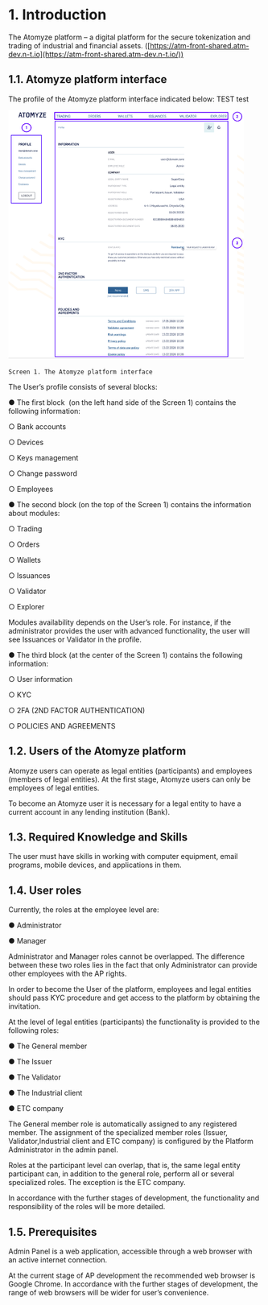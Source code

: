 



# 1. Introduction

The Atomyze platform – a digital platform for
the secure tokenization and trading of industrial and financial assets. ([https://atm-front-shared.atm-dev.n-t.io](https://atm-front-shared.atm-dev.n-t.io/))

## 1.1. Atomyze platform interface

The profile of the Atomyze platform interface
indicated below: TEST test

![](./images/2020-12-25-11-36-13-image.png)

 `Screen 1. The
Atomyze platform interface`

The User’s profile consists of several blocks:

● The first block  (on the left hand side of the Screen 1)
contains the following information:

○ Bank accounts

○ Devices

○ Keys management

○ Change password

○ Employees

● The second block (on
the top of the Screen 1) contains the information about modules:

○ Trading

○ Orders

○ Wallets

○ Issuances

○ Validator

○ Explorer

Modules availability
depends on the User’s role. For instance, if the administrator provides the
user with advanced functionality, the user will see Issuances or Validator in
the profile.

● The third block (at
the center of the Screen 1) contains the following information:

○ User information

○ KYC

○ 2FA (2ND FACTOR AUTHENTICATION)

○ POLICIES AND AGREEMENTS

## 1.2. Users of the Atomyze platform

Atomyze users can operate as legal entities
(participants) and employees (members of legal entities). At the first stage,
Atomyze users can only be employees of legal entities.

To become an Atomyze user it is necessary for
a legal entity to have a current account in any lending institution (Bank).

## 1.3. Required Knowledge and Skills

The user must have skills in working with computer
equipment, email programs, mobile devices, and applications in them.

## 1.4. User roles

Currently, the roles at the employee level
are:

● Administrator

● Manager

Administrator and Manager roles cannot be
overlapped. The difference between these two roles lies in the fact that only
Administrator can provide other employees with the AP rights.

In order to become the User of the platform,
employees and legal entities should pass KYC procedure and get access to the
platform by obtaining the invitation.

At the level of legal entities (participants)
the functionality is provided to the following roles:

● The General member

● The Issuer

● The Validator

● The Industrial client

● ETC company

The General member role is automatically
assigned to any registered member. The assignment of the specialized member
roles (Issuer, Validator,Industrial client and ETC company) is configured by
the Platform Administrator in the admin panel.

Roles at the participant level can overlap,
that is, the same legal entity participant can, in addition to the general
role, perform all or several specialized roles. The exception is the ETC
company.

In accordance with the further stages of
development, the functionality and responsibility of the roles will be more
detailed.

## 1.5. Prerequisites

Admin Panel is a web application, accessible
through a web browser with an active internet connection.

At the current stage of AP development the
recommended web browser is Google Chrome. In accordance with the further stages
of development, the range of web browsers will be wider for user’s convenience.
